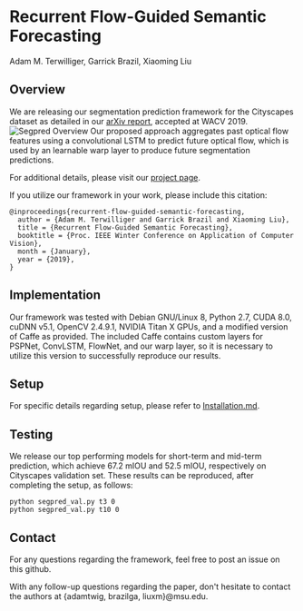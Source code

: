 # Recurrent Flow-Guided Semantic Forecasting
Adam M. Terwilliger, Garrick Brazil, Xiaoming Liu

## Overview
We are releasing our segmentation prediction framework for the Cityscapes dataset as detailed in our [arXiv report](https://arxiv.org/abs/1809.08318), accepted at WACV 2019. 
![Segpred Overview](http://cvlab.cse.msu.edu/images/segpred/overview.jpg)
Our proposed approach aggregates past optical flow features using a convolutional LSTM to predict future optical flow, which is used by an learnable warp layer to produce future segmentation predictions.

For additional details, please visit our [project page](http://cvlab.cse.msu.edu/project-segpred.html).

If you utilize our framework in your work, please include this citation:

    @inproceedings{recurrent-flow-guided-semantic-forecasting, 
      author = {Adam M. Terwilliger and Garrick Brazil and Xiaoming Liu},
      title = {Recurrent Flow-Guided Semantic Forecasting},
      booktitle = {Proc. IEEE Winter Conference on Application of Computer Vision},
      month = {January},
      year = {2019},
    }
    
## Implementation
Our framework was tested with Debian GNU/Linux 8, Python 2.7, CUDA 8.0, cuDNN v5.1, OpenCV 2.4.9.1, NVIDIA Titan X GPUs, and a modified version of Caffe as provided. The included Caffe contains custom layers for PSPNet, ConvLSTM, FlowNet, and our warp layer, so it is necessary to utilize this version to successfully reproduce our results.

## Setup
For specific details regarding setup, please refer to [Installation.md](docs/Installation.md).

## Testing
We release our top performing models for short-term and mid-term prediction, which achieve 67.2 mIOU and 52.5 mIOU, respectively on Cityscapes validation set. These results can be reproduced, after completing the setup, as follows:

    python segpred_val.py t3 0
    python segpred_val.py t10 0

## Contact
For any questions regarding the framework, feel free to post an issue on this github. 

With any follow-up questions regarding the paper, don't hesitate to contact the authors at {adamtwig, brazilga, liuxm}@msu.edu.

